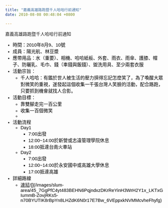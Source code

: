 ```yaml
---
title: "嘉義高雄路跑暨千人哈哈行前通知"
date: 2010-08-08 00:48:04 +0800

---
```





嘉義高雄路跑暨千人哈哈行前通知

<ul><li style="list-style-type: disc; font-size: 11pt; font-family: Arial; color: #000000; background-color: transparent; font-weight: normal; font-style: normal; text-decoration: none; vertical-align: baseline; ">時間：2010年8月9、10號</li><li style="list-style-type: disc; font-size: 11pt; font-family: Arial; color: #000000; background-color: transparent; font-weight: normal; font-style: normal; text-decoration: none; vertical-align: baseline; ">成員：陽光航、林豆漿</li><li style="list-style-type: disc; font-size: 11pt; font-family: Arial; color: #000000; background-color: transparent; font-weight: normal; font-style: normal; text-decoration: none; vertical-align: baseline; ">應帶用品：水（重要）、相機、哈哈紙板、外套、雨衣、雨傘、護膝、帽子、防曬乳、毛巾、錢（車錢與飯錢）、盥洗用具、至少兩套衣服</li><li style="list-style-type: disc; font-size: 11pt; font-family: Arial; color: #000000; background-color: transparent; font-weight: normal; font-style: normal; text-decoration: none; vertical-align: baseline; ">活動宗旨：<ul><li style="list-style-type: circle; font-size: 11pt; font-family: Arial; color: #000000; background-color: transparent; font-weight: normal; font-style: normal; text-decoration: none; vertical-align: baseline; ">千人哈哈：有鑑於世人被生活的壓力擠得忘記怎麼笑了，為了喚醒大眾對微笑的重視，遂發起這個收集一千張台灣人笑臉的活動，配合路跑，只要抓到機會就找人合影。</li></ul></li><li style="list-style-type: disc; font-size: 11pt; font-family: Arial; color: #000000; background-color: transparent; font-weight: normal; font-style: normal; text-decoration: none; vertical-align: baseline; ">活動目標：<ul><li style="list-style-type: circle; font-size: 11pt; font-family: Arial; color: #000000; background-color: transparent; font-weight: normal; font-style: normal; text-decoration: none; vertical-align: baseline; ">靠雙腳走完一百公里</li><li style="list-style-type: circle; font-size: 11pt; font-family: Arial; color: #000000; background-color: transparent; font-weight: normal; font-style: normal; text-decoration: none; vertical-align: baseline; ">收集一百個微笑</li><li style="list-style-type: circle; font-size: 11pt; font-family: Arial; color: #000000; background-color: transparent; font-weight: normal; font-style: normal; text-decoration: none; vertical-align: baseline; "></li></ul></li><li style="list-style-type: disc; font-size: 11pt; font-family: Arial; color: #000000; background-color: transparent; font-weight: normal; font-style: normal; text-decoration: none; vertical-align: baseline; ">活動流程<ul><li style="list-style-type: circle; font-size: 11pt; font-family: Arial; color: #000000; background-color: transparent; font-weight: normal; font-style: normal; text-decoration: none; vertical-align: baseline; ">Day1<ul><li style="list-style-type: square; font-size: 11pt; font-family: Arial; color: #000000; background-color: transparent; font-weight: normal; font-style: normal; text-decoration: none; vertical-align: baseline; ">7:00出發</li><li style="list-style-type: square; font-size: 11pt; font-family: Arial; color: #000000; background-color: transparent; font-weight: normal; font-style: normal; text-decoration: none; vertical-align: baseline; ">12:00~14:00於新營或志遠管理學院休息</li><li style="list-style-type: square; font-size: 11pt; font-family: Arial; color: #000000; background-color: transparent; font-weight: normal; font-style: normal; text-decoration: none; vertical-align: baseline; ">18:00抵達台南火車站</li></ul></li><li style="list-style-type: circle; font-size: 11pt; font-family: Arial; color: #000000; background-color: transparent; font-weight: normal; font-style: normal; text-decoration: none; vertical-align: baseline; ">Day2<ul><li style="list-style-type: square; font-size: 11pt; font-family: Arial; color: #000000; background-color: transparent; font-weight: normal; font-style: normal; text-decoration: none; vertical-align: baseline; ">7:00出發</li><li style="list-style-type: square; font-size: 11pt; font-family: Arial; color: #000000; background-color: transparent; font-weight: normal; font-style: normal; text-decoration: none; vertical-align: baseline; ">12:00~14:00於永安國中或高雄大學休息</li><li style="list-style-type: square; font-size: 11pt; font-family: Arial; color: #000000; background-color: transparent; font-weight: normal; font-style: normal; text-decoration: none; vertical-align: baseline; ">17:00抵達高雄</li></ul></li></ul></li><li style="list-style-type: disc; font-size: 11pt; font-family: Arial; color: #000000; background-color: transparent; font-weight: normal; font-style: normal; text-decoration: none; vertical-align: baseline; ">詳細路線<ul><li style="list-style-type: circle; font-size: 11pt; font-family: Arial; color: #000000; background-color: transparent; font-weight: normal; font-style: normal; text-decoration: none; vertical-align: baseline; "><a href="http://maps.google.com.tw/maps?f=d&amp;source=s_d&amp;saddr=%E6%B0%B4%E4%B8%8A%E9%84%89%E6%B0%B4%E4%B8%8A%E7%81%AB%E8%BB%8A%E7%AB%99&amp;daddr=%E6%9D%B1%E5%8D%80%E5%8F%B0%E5%8D%97%E7%81%AB%E8%BB%8A%E7%AB%99+to:%E5%BE%8C%E7%81%AB%E8%BB%8A%E7%AB%99&amp;hl=zh-TW&amp;geocode=FfaQZQEdtyUtByk7NjSTIpFuNDHDgvwCRpo4dw%3BFb7oXgEdNEwqByntH4TzjHZuNDHz2DphjpvXtA%3BFRJ7WQEduakrBynhFu0U9ARuNDHyCkmJeGhPmQ&amp;mra=ls&amp;dirflg=w&amp;sll=22.989923,120.254545&amp;sspn=0.051596,0.104628&amp;brcurrent=3,0x346e7ccc953ffe13:0xd47f4caaa5dc764e,1&amp;ie=UTF8&amp;ll=22.91903,120.213089&amp;spn=0.025811,0.052314&amp;z=15">連結</a>![](/images/slum-area/45_7GgPfC4yt483BEHN6PqjndxzDKrReYinH3WrH2Y1x_LKTxGIummB-ZovjRKs5-n70BYUTIK8rBpYn8LHZdK6N0r17E7Bw_6VEppxkNVMMcvheFhyfg)</li></ul></li></ul>&nbsp;



&nbsp;


